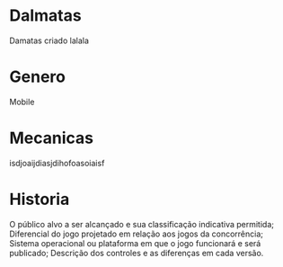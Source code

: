 # Dalmatas #

Damatas criado lalala 

# Genero #
Mobile 

# Mecanicas #
isdjoaijdiasjdihofoasoiaisf

# Historia #


O público alvo a ser alcançado e sua classificação indicativa permitida;
Diferencial do jogo projetado em relação aos jogos da concorrência;
Sistema operacional ou plataforma em que o jogo funcionará e será publicado;
Descrição dos controles e as diferenças em cada versão.
